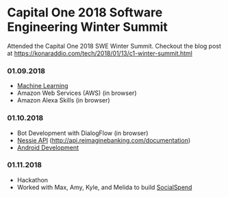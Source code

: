 # Capital One 2018 Software Engineering Winter Summit
Attended the Capital One 2018 SWE Winter Summit. Checkout the blog post at https://konaraddio.com/tech/2018/01/13/c1-winter-summit.html

### 01.09.2018
* [Machine Learning](machine-learning/)
* Amazon Web Services (AWS) (in browser)
* Amazon Alexa Skills (in browser)

### 01.10.2018
* Bot Development with DialogFlow (in browser)
* [Nessie API](nessie/) (http://api.reimaginebanking.com/documentation)
* [Android Development](android/)

### 01.11.2018
* Hackathon
* Worked with Max, Amy, Kyle, and Melida to build [SocialSpend](https://github.com/kyle8998/SocialSpend)